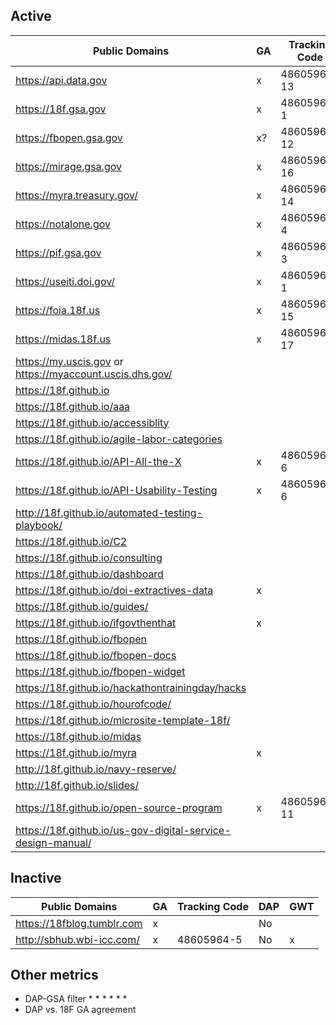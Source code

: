 
## Active 

| Public Domains  | GA  | Tracking Code  | DAP Code  | GWT  |
|---|---|---|---|---|
|  https://api.data.gov | x  | 48605964-13  | x  |  x |
| https://18f.gsa.gov  |  x | 48605964-1  | x  |   |
| https://fbopen.gsa.gov  | x?  | 48605964-12  |   |   |
| https://mirage.gsa.gov  | x  | 48605964-16  |  No |   |
| https://myra.treasury.gov/  | x  |  48605964-14 |  No |   |
| https://notalone.gov |  x | 48605964-4  | x  |   |
| https://pif.gsa.gov |  x |  48605964-3 |  No |   |
| https://useiti.doi.gov/  | x  | 48605964-1  | x  |   |
| https://foia.18f.us  |  x | 48605964-15  | No  |   |
| https://midas.18f.us  |  x | 48605964-17  |  No |   |
| https://my.uscis.gov or https://myaccount.uscis.dhs.gov/  |   |   |  |   |
| https://18f.github.io |   |   | No  |   |
| https://18f.github.io/aaa |   |   | No  |   |
| https://18f.github.io/accessiblity |   |   | No  |   |
| https://18f.github.io/agile-labor-categories |   |   | No  |   |
| https://18f.github.io/API-All-the-X | x  |  48605964-6 | No  | x  |
| https://18f.github.io/API-Usability-Testing | x  | 48605964-6  |  No | x  |
| http://18f.github.io/automated-testing-playbook/ |   |   |   |   |
| https://18f.github.io/C2 |   |   | No  |   |
| https://18f.github.io/consulting |   |   | No  |   |
| https://18f.github.io/dashboard |   |   |  No |   |
| https://18f.github.io/doi-extractives-data | x  |   | x  |   |
| https://18f.github.io/guides/ |   |   |   |   |
| https://18f.github.io/ifgovthenthat |  x |   |  No |   |
| https://18f.github.io/fbopen |   |   | No  |   |
| https://18f.github.io/fbopen-docs |   |   | No  |   |
| https://18f.github.io/fbopen-widget |   |   | No  |   |
| https://18f.github.io/hackathontrainingday/hacks |   |   | No  |   |
| https://18f.github.io/hourofcode/ |   |   | No  |   |
| https://18f.github.io/microsite-template-18f/ |   |   | No  |   |
| https://18f.github.io/midas |   |   | No  |   |
| https://18f.github.io/myra |  x |   | No  |   |
| http://18f.github.io/navy-reserve/ |   |   | No  |   |
| http://18f.github.io/slides/ |   |   | No  |   |
| https://18f.github.io/open-source-program |  x | 48605964-11  |  No |  x |
| https://18f.github.io/us-gov-digital-service-design-manual/ |   |   | No  |   |

## Inactive


| Public Domains  | GA  | Tracking Code  | DAP  | GWT  |
|---|---|---|---|---|
| https://18fblog.tumblr.com  |  x |   | No  |   |
| http://sbhub.wbi-icc.com/  | x  |  48605964-5 | No  |  x |

## Other metrics

* DAP-GSA filter 
  * 
  * 
  * 
  * 
  * 
  * 
* DAP vs. 18F GA agreement

